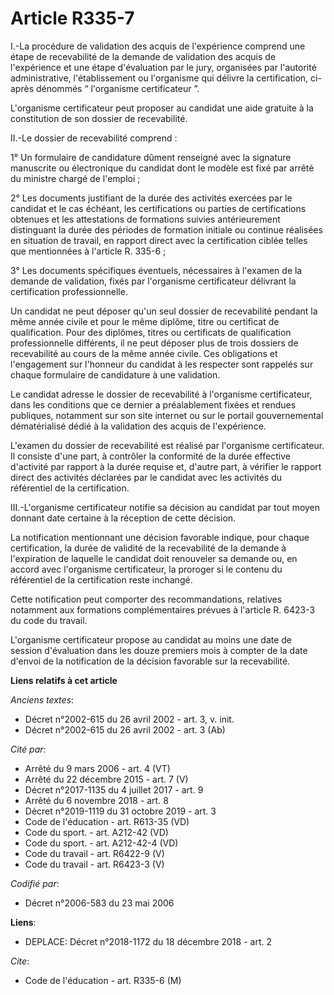 # Article R335-7

I.-La procédure de validation des acquis de l'expérience comprend une étape de recevabilité de la demande de validation des
acquis de l'expérience et une étape d'évaluation par le jury, organisées par l'autorité administrative, l'établissement ou
l'organisme qui délivre la certification, ci-après dénommés “ l'organisme certificateur ”. 

L'organisme certificateur peut proposer au candidat une aide gratuite à la constitution de son dossier de recevabilité. 

II.-Le dossier de recevabilité comprend : 

1° Un formulaire de candidature dûment renseigné avec la signature manuscrite ou électronique du candidat dont le modèle est
fixé par arrêté du ministre chargé de l'emploi ; 

2° Les documents justifiant de la durée des activités exercées par le candidat et le cas échéant, les certifications ou
parties de certifications obtenues et les attestations de formations suivies antérieurement distinguant la durée des périodes
de formation initiale ou continue réalisées en situation de travail, en rapport direct avec la certification ciblée telles
que mentionnées à l'article R. 335-6 ; 

3° Les documents spécifiques éventuels, nécessaires à l'examen de la demande de validation, fixés par l'organisme
certificateur délivrant la certification professionnelle. 

Un candidat ne peut déposer qu'un seul dossier de recevabilité pendant la même année civile et pour le même diplôme, titre ou
certificat de qualification. Pour des diplômes, titres ou certificats de qualification professionnelle différents, il ne peut
déposer plus de trois dossiers de recevabilité au cours de la même année civile. Ces obligations et l'engagement sur
l'honneur du candidat à les respecter sont rappelés sur chaque formulaire de candidature à une validation. 

Le candidat adresse le dossier de recevabilité à l'organisme certificateur, dans les conditions que ce dernier a
préalablement fixées et rendues publiques, notamment sur son site internet ou sur le portail gouvernemental dématérialisé
dédié à la validation des acquis de l'expérience. 

L'examen du dossier de recevabilité est réalisé par l'organisme certificateur. Il consiste d'une part, à contrôler la
conformité de la durée effective d'activité par rapport à la durée requise et, d'autre part, à vérifier le rapport direct des
activités déclarées par le candidat avec les activités du référentiel de la certification. 

III.-L'organisme certificateur notifie sa décision au candidat par tout moyen donnant date certaine à la réception de cette
décision. 

La notification mentionnant une décision favorable indique, pour chaque certification, la durée de validité de la
recevabilité de la demande à l'expiration de laquelle le candidat doit renouveler sa demande ou, en accord avec l'organisme
certificateur, la proroger si le contenu du référentiel de la certification reste inchangé. 

Cette notification peut comporter des recommandations, relatives notamment aux formations complémentaires prévues à l'article
R. 6423-3 du code du travail. 

L'organisme certificateur propose au candidat au moins une date de session d'évaluation dans les douze premiers mois à
compter de la date d'envoi de la notification de la décision favorable sur la recevabilité.

**Liens relatifs à cet article**

_Anciens textes_:

  - Décret n°2002-615 du 26 avril 2002 - art. 3, v. init.
  - Décret n°2002-615 du 26 avril 2002 - art. 3 (Ab)

_Cité par_:

  - Arrêté du 9 mars 2006 - art. 4 (VT)
  - Arrêté du 22 décembre 2015 - art. 7 (V)
  - Décret n°2017-1135 du 4 juillet 2017 - art. 9
  - Arrêté du 6 novembre 2018 - art. 8
  - Décret n°2019-1119 du 31 octobre 2019 - art. 3
  - Code de l'éducation - art. R613-35 (VD)
  - Code du sport. - art. A212-42 (VD)
  - Code du sport. - art. A212-42-4 (VD)
  - Code du travail - art. R6422-9 (V)
  - Code du travail - art. R6423-3 (V)

_Codifié par_:

  - Décret n°2006-583 du 23 mai 2006

**Liens**:

  - DEPLACE: Décret n°2018-1172 du 18 décembre 2018 - art. 2

_Cite_:

  - Code de l'éducation - art. R335-6 (M)
